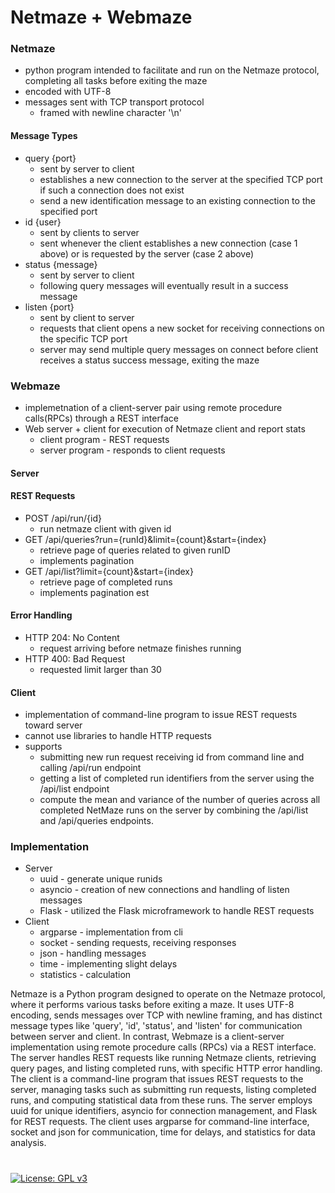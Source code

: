 # Netmaze + Webmaze


### **Netmaze**
- python program intended to facilitate and run on the Netmaze protocol, completing all tasks before exiting the maze
- encoded with UTF-8
- messages sent with TCP transport protocol
    - framed with newline character '\n'


#### Message Types
- query {port}
    - sent by server to client
    - establishes a new connection to the server at the specified TCP port if such a connection does not exist
    - send a new identification message to an existing connection to the specified port
- id {user}
    - sent by clients to server
    - sent whenever the client establishes a new connection (case 1 above) or is requested by the server (case 2 above)
- status {message}
    - sent by server to client
    - following query messages will eventually result in a success message
- listen {port}
    - sent by client to server
    - requests that client opens a new socket for receiving connections on the specific TCP port
    - server may send multiple query messages on connect before client receives a status success message, exiting the maze

### **Webmaze**
- implemetnation of a client-server pair using remote procedure calls(RPCs) through a REST interface
- Web server + client for execution of Netmaze client and report stats
    - client program - REST requests
    - server program - responds to client requests

#### **Server** 

#### REST Requests
- POST /api/run/{id}
    - run netmaze client with given id
- GET /api/queries?run={runId}&limit={count}&start={index}
    - retrieve page of queries related to given runID
    - implements pagination
- GET /api/list?limit={count}&start={index}
    - retrieve page of completed runs
    - implements pagination
est

#### Error Handling
- HTTP 204: No Content
    - request arriving before netmaze finishes running
- HTTP 400: Bad Request
    - requested limit larger than 30

#### **Client** 
- implementation of command-line program to issue REST requests toward server
- cannot use libraries to handle HTTP requests
- supports
    - submitting new run request receiving id from command line and calling /api/run endpoint
    - getting a list of completed run identifiers from the server using the /api/list endpoint
    - compute the mean and variance of the number of queries across all completed NetMaze runs on the server by combining the /api/list and /api/queries endpoints.

### **Implementation**
- Server
    - uuid - generate unique runids
    - asyncio - creation of new connections and handling of listen messages
    - Flask - utilized the Flask microframework to handle REST requests
- Client
    - argparse - implementation from cli
    - socket - sending requests, receiving responses
    - json - handling messages
    - time - implementing slight delays
    - statistics - calculation


Netmaze is a Python program designed to operate on the Netmaze protocol, where it performs various tasks before exiting a maze. It uses UTF-8 encoding, sends messages over TCP with newline framing, and has distinct message types like 'query', 'id', 'status', and 'listen' for communication between server and client. In contrast, Webmaze is a client-server implementation using remote procedure calls (RPCs) via a REST interface. The server handles REST requests like running Netmaze clients, retrieving query pages, and listing completed runs, with specific HTTP error handling. The client is a command-line program that issues REST requests to the server, managing tasks such as submitting run requests, listing completed runs, and computing statistical data from these runs. The server employs uuid for unique identifiers, asyncio for connection management, and Flask for REST requests. The client uses argparse for command-line interface, socket and json for communication, time for delays, and statistics for data analysis.








#
[![License: GPL v3](https://img.shields.io/badge/License-GPLv3-blue.svg)](https://www.gnu.org/licenses/gpl-3.0)

